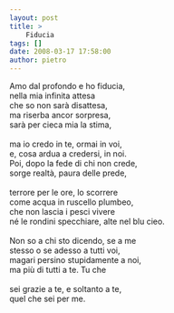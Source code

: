 ```yaml
---
layout: post
title: >
    Fiducia
tags: []
date: 2008-03-17 17:58:00
author: pietro
---
```

Amo dal profondo e ho fiducia,<br/>nella mia infinita attesa<br/>che so non sarà disattesa,<br/>ma riserba ancor sorpresa,<br/>sarà per cieca mia la stima,<br/><br/>ma io credo in te, ormai in voi,<br/>e, cosa ardua a credersi, in noi.<br/>Poi, dopo la fede di chi non crede,<br/>sorge realtà, paura delle prede,<br/><br/>terrore per le ore, lo scorrere<br/>come acqua in ruscello plumbeo,<br/>che non lascia i pesci vivere<br/>né le rondini specchiare, alte nel blu cieo.<br/><br/>Non so a chi sto dicendo, se a me<br/>stesso o se adesso a tutti voi,<br/>magari persino stupidamente a noi,<br/>ma più di tutti a te. Tu che<br/><br/>sei grazie a te, e soltanto a te,<br/>quel che sei per me.
